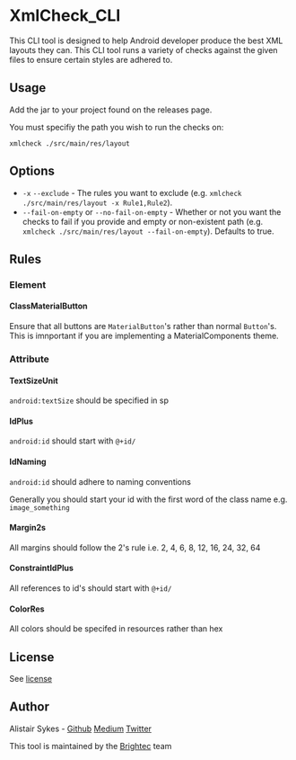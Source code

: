 # XmlCheck_CLI

This CLI tool is designed to help Android developer produce the best XML layouts they can. This CLI tool runs a variety of checks against the given files to ensure certain styles are adhered to.

## Usage

Add the jar to your project found on the releases page.

You must specifiy the path you wish to run the checks on:

`xmlcheck ./src/main/res/layout`

## Options

- `-x` `--exclude` - The rules you want to exclude (e.g. `xmlcheck ./src/main/res/layout -x Rule1,Rule2`).
- `--fail-on-empty` or `--no-fail-on-empty` - Whether or not you want the checks to fail if you provide and empty or non-existent path (e.g. `xmlcheck ./src/main/res/layout --fail-on-empty`). Defaults to true.

## Rules

### Element

#### ClassMaterialButton

Ensure that all buttons are `MaterialButton`'s rather than normal `Button`'s. This is imnportant if you are implementing a MaterialComponents theme.

### Attribute

#### TextSizeUnit

`android:textSize` should be specified in sp

#### IdPlus

`android:id` should start with `@+id/`

#### IdNaming

`android:id` should adhere to naming conventions

Generally you should start your id with the first word of the class name e.g. `image_something`

#### Margin2s

All margins should follow the 2's rule i.e. 2, 4, 6, 8, 12, 16, 24, 32, 64

#### ConstraintIdPlus

All references to id's should start with `@+id/`

#### ColorRes

All colors should be specifed in resources rather than hex

## License

See [license](LICENSE)

## Author

Alistair Sykes - [Github](https://github.com/alistairsykes) [Medium](https://medium.com/@alistairsykes) [Twitter](https://twitter.com/SykesAlistair)

This tool is maintained by the [Brightec](https://www.brightec.co.uk/) team
